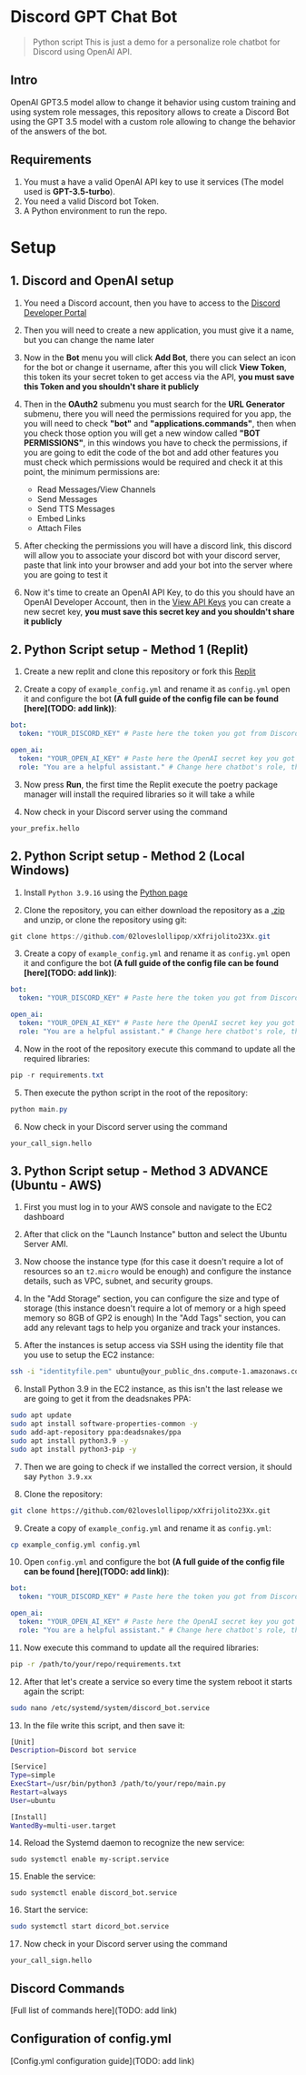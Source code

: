# Discord GPT Chat Bot

> Python script This is just a demo for a personalize role chatbot for Discord using OpenAI API.

## Intro
OpenAI GPT3.5 model allow to change it behavior using custom training and using system role messages, this repository allows to create a Discord Bot using the GPT 3.5 model with a custom role allowing to change the behavior of the answers of the bot.

## Requirements

1. You must a have a valid OpenAI API key to use it services (The model used is **GPT-3.5-turbo**).
2. You need a valid Discord bot Token.
3. A Python environment to run the repo.

# Setup

## 1. Discord and OpenAI setup

1. You need a Discord account, then you have to access to the [Discord Developer Portal](https://discord.com/developers/applications)

2. Then you will need to create a new application, you must give it a name, but you can change the name later

3. Now in the **Bot** menu you will click **Add Bot**, there you can select an icon for the bot or change it username, after this you will click **View Token**, this token its your secret token to get access via the API, **you must save this Token and you shouldn't share it publicly**

4. Then in the **OAuth2** submenu you must search for the **URL Generator** submenu, there you will need the permissions required for you app, the you will need to check **"bot"** and **"applications.commands"**, then when you check those option you will get a new window called **"BOT PERMISSIONS"**, in this windows you have to check the permissions, if you are going to edit the code of the bot and add other features you must check which permissions would be required and check it at this point, the minimum permissions are:
    - Read Messages/View Channels
    - Send Messages
    - Send TTS Messages
    - Embed Links
    - Attach Files

5. After checking the permissions you will have a discord link, this discord will allow you to associate your discord bot with your discord server, paste that link into your browser and add your bot into the server where you are going to test it

6. Now it's time to create an OpenAI API Key, to do this you should have an OpenAI Developer Account, then in the [View API Keys](https://platform.openai.com/account/api-keys) you can create a new secret key, **you must save this secret key and you shouldn't share it publicly**

## 2. Python Script setup - Method 1 (Replit)

1. Create a new replit and clone this repository or fork this [Replit](https://replit.com/@02loveslollipop/Frijolito23)

2. Create a copy of ``example_config.yml`` and rename it as ``config.yml`` open it and configure the bot **(A full guide of the config file can be found [here](TODO: add link))**:

```yaml
bot:
  token: "YOUR_DISCORD_KEY" # Paste here the token you got from Discord Developer Portal

open_ai:
  token: "YOUR_OPEN_AI_KEY" # Paste here the OpenAI secret key you got from OpenAI platform
  role: "You are a helpful assistant." # Change here chatbot's role, this will change it's behavior answering questions
```

3. Now press **Run**, the first time the Replit execute the  poetry package manager will install the required libraries so it will take a while

4. Now check in your Discord server using the command

```discord
your_prefix.hello
```

## 2. Python Script setup - Method 2 (Local Windows)
1. Install ``Python 3.9.16`` using the [Python page](https://www.python.org/downloads/release/python-3916/)

2. Clone the repository, you can either download the repository as a [.zip](https://github.com/02loveslollipop/xXfrijolito23Xx/archive/refs/heads/main.zip) and unzip, or clone the repository using git:
```powershell
git clone https://github.com/02loveslollipop/xXfrijolito23Xx.git
```

3. Create a copy of ``example_config.yml`` and rename it as ``config.yml`` open it and configure the bot **(A full guide of the config file can be found [here](TODO: add link))**:

```yaml
bot:
  token: "YOUR_DISCORD_KEY" # Paste here the token you got from Discord Developer Portal

open_ai:
  token: "YOUR_OPEN_AI_KEY" # Paste here the OpenAI secret key you got from OpenAI platform
  role: "You are a helpful assistant." # Change here chatbot's role, this will change it's behavior answering questions
```

4. Now in the root of the repository execute this command to update all the required libraries:

```powershell
pip -r requirements.txt
```

5. Then execute the python script in the root of the repository:

```powershell
python main.py
```

6. Now check in your Discord server using the command

```discord
your_call_sign.hello
```

## 3. Python Script setup - Method 3 **ADVANCE** (Ubuntu - AWS)

1. First you must log in to your AWS console and navigate to the EC2 dashboard

2. After that click on the "Launch Instance" button and select the Ubuntu Server AMI.

3. Now choose the instance type (for this case it doesn't require a lot of resources so an ``t2.micro`` would be enough) and configure the instance details, such as VPC, subnet, and security groups.

4. In the "Add Storage" section, you can configure the size and type of storage (this instance doesn't require a lot of memory or a high speed memory so 8GB of GP2 is enough)
In the "Add Tags" section, you can add any relevant tags to help you organize and track your instances.

5. After the instances is setup access via SSH using the identity file that you use to setup the EC2 instance:

```bash
ssh -i "identityfile.pem" ubuntu@your_public_dns.compute-1.amazonaws.com
```

6. Install Python 3.9 in the EC2 instance, as this isn't the last release we are going to get it from the deadsnakes PPA:
```bash
sudo apt update
sudo apt install software-properties-common -y
sudo add-apt-repository ppa:deadsnakes/ppa 
sudo apt install python3.9 -y
sudo apt install python3-pip -y
```
7. Then we are going to check if we installed the correct version, it should say ``Python 3.9.xx``

8. Clone the repository:

```bash
git clone https://github.com/02loveslollipop/xXfrijolito23Xx.git
```

9. Create a copy of ``example_config.yml`` and rename it as ``config.yml``:

```bash
cp example_config.yml config.yml
```

10. Open ``config.yml`` and configure the bot **(A full guide of the config file can be found [here](TODO: add link))**:

```yaml
bot:
  token: "YOUR_DISCORD_KEY" # Paste here the token you got from Discord Developer Portal

open_ai:
  token: "YOUR_OPEN_AI_KEY" # Paste here the OpenAI secret key you got from OpenAI platform
  role: "You are a helpful assistant." # Change here chatbot's role, this will change it's behavior answering questions
```

11. Now execute this command to update all the required libraries:

```bash
pip -r /path/to/your/repo/requirements.txt
```

12. After that let's create a service so every time the system reboot it starts again the script:

```bash
sudo nano /etc/systemd/system/discord_bot.service
```

13. In the file write this script, and then save it:

```bash
[Unit]
Description=Discord bot service

[Service]
Type=simple
ExecStart=/usr/bin/python3 /path/to/your/repo/main.py
Restart=always
User=ubuntu

[Install]
WantedBy=multi-user.target
```

14. Reload the Systemd daemon to recognize the new service:

```console
sudo systemctl enable my-script.service
```

15. Enable the service:

```console
sudo systemctl enable discord_bot.service
```

16. Start the service:

```bash
sudo systemctl start dicord_bot.service
```

17. Now check in your Discord server using the command

```discord
your_call_sign.hello
```

## Discord Commands
[Full list of commands here](TODO: add link)

## Configuration of config.yml
[Config.yml configuration guide](TODO: add link)
